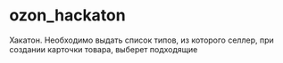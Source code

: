 # ozon_hackaton
Хакатон. Необходимо выдать список типов, из которого селлер, при создании карточки товара, выберет подходящие 
